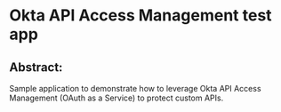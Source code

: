 # Okta API Access Management test app

## Abstract:

Sample application to demonstrate how to leverage Okta API Access Management (OAuth as a Service) to protect custom APIs.

